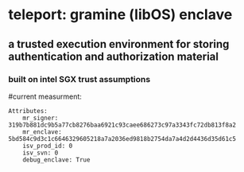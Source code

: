 <h1> teleport: gramine (libOS) enclave</h1>
<h2>a trusted execution environment for storing authentication and authorization material</h2>
<h3> built on intel SGX trust assumptions</h3>

#current measurment:
```
Attributes:
    mr_signer: 319b7b881dc9b5a77cb8276baa6921c93caee686273c97a3343fc72db813f8a2
    mr_enclave: 5bd584c9d3c1c6646329605218a7a2036ed9818b2754da7a4d2d4436d35d61c5
    isv_prod_id: 0
    isv_svn: 0
    debug_enclave: True
```
